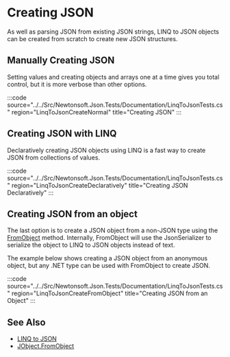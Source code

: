 ﻿# Creating JSON

As well as parsing JSON from existing JSON strings, LINQ to JSON objects can be created from scratch to create new JSON structures.

## Manually Creating JSON

Setting values and creating objects and arrays one at a time gives you total control, but it is more verbose than other options.

:::code source="../../Src/Newtonsoft.Json.Tests/Documentation/LinqToJsonTests.cs" region="LinqToJsonCreateNormal" title="Creating JSON" :::

## Creating JSON with LINQ

Declaratively creating JSON objects using LINQ is a fast way to create JSON from collections of values.

:::code source="../../Src/Newtonsoft.Json.Tests/Documentation/LinqToJsonTests.cs" region="LinqToJsonCreateDeclaratively" title="Creating JSON Declaratively" :::

## Creating JSON from an object

The last option is to create a JSON object from a non-JSON type using the [FromObject](/API/newtonsoft/json/linq/JObject/#method-fromobject) method. Internally, FromObject will use the JsonSerializer to serialize the object to LINQ to JSON objects instead of text.

The example below shows creating a JSON object from an anonymous object, but any .NET type can be used with FromObject to create JSON.

:::code source="../../Src/Newtonsoft.Json.Tests/Documentation/LinqToJsonTests.cs" region="LinqToJsonCreateFromObject" title="Creating JSON from an Object" :::

## See Also

- [LINQ to JSON](README.md)
- [JObject.FromObject](/API/newtonsoft/json/linq/JObject/#method-fromobject)